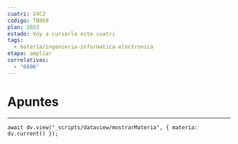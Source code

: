 ```yaml
---
cuatri: 24C2
codigo: TB069
plan: 2023
estado: Voy a cursarla este cuatri
tags:
  - materia/ingenieria-informatica-electronica
etapa: ampliar
correlativas:
  - "6606"
---
```

# Apuntes
---
```dataviewjs
await dv.view("_scripts/dataview/mostrarMateria", { materia: dv.current() });
```